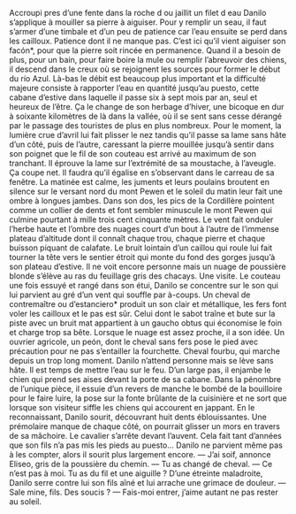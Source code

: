 Accroupi pres
d’une fente
dans la roche
d ou jaillit un filet d eau 
Danilo s’applique à mouiller sa pierre à aiguiser. Pour y remplir un seau,
il faut s’armer d’une timbale et d’un peu de patience car l’eau ensuite se perd
dans les cailloux. Patience dont il ne manque pas. C’est ici qu’il vient aiguiser
son facón*, pour que la pierre soit rincée en permanence.
Quand il a besoin de plus, pour un bain, pour faire boire la mule ou remplir l’abreuvoir des chiens, il descend dans le creux où se rejoignent les sources pour former le début du río Azul. Là-bas le débit est beaucoup plus important et la difficulté majeure consiste à rapporter l’eau en quantité jusqu’au puesto, cette cabane d’estive dans laquelle il passe six à sept mois par an, seul et heureux de l’être. Ça le change de son herbage d’hiver, une bicoque en dur à soixante kilomètres de là dans la vallée, où il se sent sans cesse dérangé par le passage des touristes de plus en plus nombreux.
Pour le moment, la lumière crue d’avril lui fait plisser le nez tandis qu’il passe sa lame sans hâte d’un côté, puis de l’autre, caressant la pierre mouillée jusqu’à sentir dans son poignet que le fil de son couteau est arrivé au maximum de son tranchant. Il éprouve la lame sur l’extrémité de sa moustache, à l’aveugle. Ça coupe net. Il faudra qu’il égalise en s’observant dans le carreau de sa fenêtre.
La matinée est calme, les juments et leurs poulains broutent en silence sur le versant nord du mont Pewen et le soleil du matin leur fait une ombre à longues jambes. Dans son dos, les pics de la Cordillère pointent comme un collier de dents et font sembler minuscule le mont Pewen qui culmine pourtant à mille trois cent cinquante mètres. Le vent fait onduler l’herbe haute et l’ombre des nuages court d’un bout à l’autre de l’immense plateau d’altitude dont il connaît chaque trou, chaque pierre et chaque buisson piquant de calafate.
Le bruit lointain d’un caillou qui roule lui fait tourner la tête vers le sentier étroit qui monte du fond des gorges jusqu’à son plateau d’estive. Il ne voit encore personne mais un nuage de poussière blonde s’élève au ras du feuillage gris des chacays.
Une visite.
Le couteau une fois essuyé et rangé dans son étui, Danilo se concentre sur le son qui lui parvient au gré d’un vent qui souffle par à-coups. Un cheval de contremaître ou d’estanciero* produit un son clair et métallique, les fers font voler les cailloux et le pas est sûr. Celui dont le sabot traîne et bute sur la piste avec un bruit mat appartient à un gaucho obtus qui économise le foin et charge trop sa bête. Lorsque le nuage est assez proche, il a son idée. Un ouvrier agricole, un peón, dont le cheval sans fers pose le pied avec précaution pour ne pas s’entailler la fourchette. Cheval fourbu, qui marche depuis un trop long moment. Danilo n’attend personne mais se lève sans hâte. Il est temps de mettre l’eau sur le feu.
D’un large pas, il enjambe le chien qui prend ses aises devant la porte de sa cabane. Dans la pénombre de l’unique pièce, il essuie d’un revers de manche le bombé de la bouilloire pour le faire luire, la pose sur la fonte brûlante de la cuisinière et ne sort que lorsque son visiteur siffle les chiens qui accourent en jappant. En le reconnaissant, Danilo sourit, découvrant huit dents éblouissantes. Une prémolaire manque de chaque côté, on pourrait glisser un mors en travers de sa mâchoire. Le cavalier s’arrête devant l’auvent. Cela fait tant d’années que son fils n’a pas mis les pieds au puesto... Danilo ne parvient même pas à les compter, alors il sourit plus largement encore.
— J’ai soif, annonce Eliseo, gris de la poussière du chemin.
— Tu as changé de cheval.
— Ce n’est pas à moi. Tu as du fil et une aiguille ? D’une étreinte maladroite, Danilo serre contre lui son fils aîné et lui arrache une grimace de douleur. — Sale mine, fils. Des soucis ?
— Fais-moi entrer, j’aime autant ne pas rester au soleil.